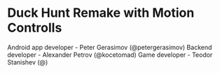# Duck Hunt Remake with Motion Controlls

Android app developer - Peter Gerasimov (@petergerasimov)
Backend developer - Alexander Petrov (@kocetomad)
Game developer - Teodor Stanishev (@)
